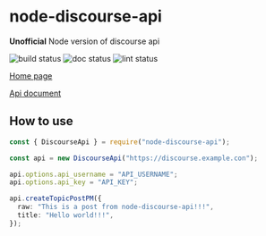 # node-discourse-api

**Unofficial** Node version of discourse api

![build status](https://github.com/Lhcfl/node-discourse-api/actions/workflows/build_check.yml/badge.svg)
![doc status](https://github.com/Lhcfl/node-discourse-api/actions/workflows/tsdoc.yml/badge.svg)
![lint status](https://github.com/Lhcfl/node-discourse-api/actions/workflows/lint_check.yml/badge.svg)

[Home page](https://github.com/Lhcfl/node-discourse-api)

[Api document](https://lhcfl.github.io/node-discourse-api/)

## How to use

```typescript
const { DiscourseApi } = require("node-discourse-api");

const api = new DiscourseApi("https://discourse.example.con");

api.options.api_username = "API_USERNAME";
api.options.api_key = "API_KEY";

api.createTopicPostPM({
  raw: "This is a post from node-discourse-api!!!",
  title: "Hello world!!!",
});
```
